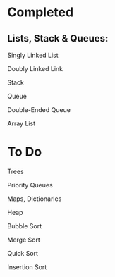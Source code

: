 Completed
====================================
Lists, Stack & Queues:
----
Singly Linked List

Doubly Linked Link

Stack

Queue

Double-Ended Queue

Array List

To Do
======================
Trees

Priority Queues

Maps, Dictionaries

Heap

Bubble Sort

Merge Sort

Quick Sort

Insertion Sort
